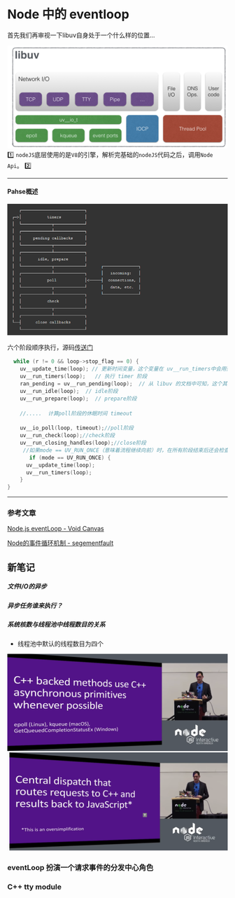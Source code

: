 # Node 中的 eventloop

首先我们再审视一下libuv自身处于一个什么样的位置...

![](/blog_assets/node_libuv.png)
1️⃣ `nodeJS`底层使用的是`V8`的引擎，解析完基础的`nodeJS`代码之后，调用`Node Api`。
2️⃣ 

___



#### Pahse概述
![](/blog_assets/eventLoop_in_node.png)

六个阶段顺序执行，源码[传送门](https://github.com/libuv/libuv/blob/v1.x/src/unix/core.c#L359)
```c
  while (r != 0 && loop->stop_flag == 0) {
    uv__update_time(loop); // 更新时间变量，这个变量在 uv__run_timers中会用到
    uv__run_timers(loop);   // 执行 timer 阶段
    ran_pending = uv__run_pending(loop);  // 从 libuv 的文档中可知，这个其实就是 I/O callback阶段，返回的 ran_pending 表明队列是否为空
    uv__run_idle(loop);  // idle阶段
    uv__run_prepare(loop);  // prepare阶段

    //.....  计算poll阶段的休眠时间 timeout

    uv__io_poll(loop, timeout);//poll阶段
    uv__run_check(loop);//check阶段
    uv__run_closing_handles(loop);//close阶段
     //如果mode == UV_RUN_ONCE（意味着流程继续向前）时，在所有阶段结束后还会检查一次timers
       if (mode == UV_RUN_ONCE) {
      uv__update_time(loop);
      uv__run_timers(loop);
    }
}
```


___
### 参考文章
[Node.js eventLoop - Void Canvas](http://voidcanvas.com/nodejs-event-loop/)

[Node的事件循环机制 - segementfault](https://segmentfault.com/a/1190000013102056)




## 新笔记
##### 文件I/O的异步

##### 异步任务谁来执行？

##### 系统核数与线程池中线程数目的关系
* 线程池中默认的线程数目为四个

![](/blog_assets/node_cpp_primitives.png)   
![](/blog_assets/event_loop_center_dispatch.png)

### eventLoop 扮演一个请求事件的分发中心角色

### C++ tty module
